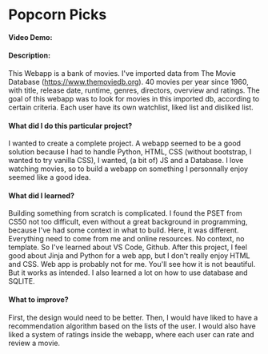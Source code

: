 # Popcorn Picks
#### Video Demo:  
#### Description:
This Webapp is a bank of movies. I've imported data from The Movie Database (https://www.themoviedb.org). 40 movies per year since 1960, with title, release date, runtime, genres, directors, overview and ratings.
The goal of this webapp was to look for movies in this imported db, according to certain criteria.
Each user have its own watchlist, liked list and disliked list.
#### What did I do this particular project?
I wanted to create a complete project. A webapp seemed to be a good solution because I had to handle Python, HTML, CSS (without bootstrap, I wanted to try vanilla CSS), I wanted, (a bit of) JS and a Database. 
I love watching movies, so to build a webapp on something I personnally enjoy seemed like a good idea.
#### What did I learned?
Building something from scratch is complicated. I found the PSET from CS50 not too difficult, even without a great background in programming, because I've had some context in what to build.
Here, it was different. Everything need to come from me and online resources. No context, no template. So I've learned about VS Code, Github.
After this project, I feel good about Jinja and Python for a web app, but I don't really enjoy HTML and CSS. Web app is probably not for me. You'll see how it is not beautiful. But it works as intended.
I also learned a lot on how to use database and SQLITE.
#### What to improve?
First, the design would need to be better. Then, I would have liked to have a recommendation algorithm based on the lists of the user. I would also have liked a system of ratings inside the webapp, where each user
can rate and review a movie.
